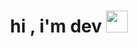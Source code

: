 
<h1 align="center"><b>hi , i'm dev </b><img src="https://media.giphy.com/media/hvRJCLFzcasrR4ia7z/giphy.gif" width="35"></h1>
